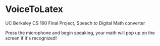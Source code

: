 # VoiceToLatex
UC Berkeley CS 160 Final Project, Speech to Digital Math converter

Press the microphone and begin speaking, your math will pop up on the screen if it's recognized!
